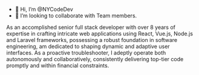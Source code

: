 - 👋 Hi, I’m @NYCodeDev
- 💞️ I’m looking to collaborate with Team members.
  

As an accomplished senior full stack developer with over 8 years of expertise in crafting intricate web applications using React, Vue.js, Node.js and Laravel frameworks, possessing a robust foundation in software engineering, am dedicated to shaping dynamic and adaptive user interfaces. As a proactive troubleshooter, I adeptly operate both autonomously and collaboratively, consistently delivering top-tier code promptly and within financial constraints.
